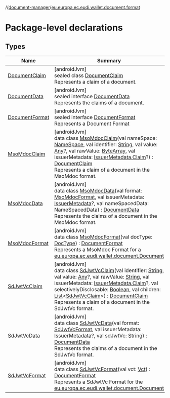 //[document-manager](../../index.md)/[eu.europa.ec.eudi.wallet.document.format](index.md)

# Package-level declarations

## Types

| Name                                        | Summary                                                                                                                                                                                                                                                                                                                                                                                                                                                                                                                                                                                                                                                                                                                                                                                                                                                                                                                                           |
|---------------------------------------------|---------------------------------------------------------------------------------------------------------------------------------------------------------------------------------------------------------------------------------------------------------------------------------------------------------------------------------------------------------------------------------------------------------------------------------------------------------------------------------------------------------------------------------------------------------------------------------------------------------------------------------------------------------------------------------------------------------------------------------------------------------------------------------------------------------------------------------------------------------------------------------------------------------------------------------------------------|
| [DocumentClaim](-document-claim/index.md)   | [androidJvm]<br>sealed class [DocumentClaim](-document-claim/index.md)<br>Represents a claim of a document.                                                                                                                                                                                                                                                                                                                                                                                                                                                                                                                                                                                                                                                                                                                                                                                                                                       |
| [DocumentData](-document-data/index.md)     | [androidJvm]<br>sealed interface [DocumentData](-document-data/index.md)<br>Represents the claims of a document.                                                                                                                                                                                                                                                                                                                                                                                                                                                                                                                                                                                                                                                                                                                                                                                                                                  |
| [DocumentFormat](-document-format/index.md) | [androidJvm]<br>sealed interface [DocumentFormat](-document-format/index.md)<br>Represents a Document Format                                                                                                                                                                                                                                                                                                                                                                                                                                                                                                                                                                                                                                                                                                                                                                                                                                      |
| [MsoMdocClaim](-mso-mdoc-claim/index.md)    | [androidJvm]<br>data class [MsoMdocClaim](-mso-mdoc-claim/index.md)(val nameSpace: [NameSpace](../eu.europa.ec.eudi.wallet.document/-name-space/index.md), val identifier: [String](https://kotlinlang.org/api/latest/jvm/stdlib/kotlin-stdlib/kotlin/-string/index.html), val value: [Any](https://kotlinlang.org/api/latest/jvm/stdlib/kotlin-stdlib/kotlin/-any/index.html)?, val rawValue: [ByteArray](https://kotlinlang.org/api/latest/jvm/stdlib/kotlin-stdlib/kotlin/-byte-array/index.html), val issuerMetadata: [IssuerMetadata.Claim](../eu.europa.ec.eudi.wallet.document.metadata/-issuer-metadata/-claim/index.md)?) : [DocumentClaim](-document-claim/index.md)<br>Represents a claim of a document in the MsoMdoc format.                                                                                                                                                                                                         |
| [MsoMdocData](-mso-mdoc-data/index.md)      | [androidJvm]<br>data class [MsoMdocData](-mso-mdoc-data/index.md)(val format: [MsoMdocFormat](-mso-mdoc-format/index.md), val issuerMetadata: [IssuerMetadata](../eu.europa.ec.eudi.wallet.document.metadata/-issuer-metadata/index.md)?, val nameSpacedData: NameSpacedData) : [DocumentData](-document-data/index.md)<br>Represents the claims of a document in the MsoMdoc format.                                                                                                                                                                                                                                                                                                                                                                                                                                                                                                                                                             |
| [MsoMdocFormat](-mso-mdoc-format/index.md)  | [androidJvm]<br>data class [MsoMdocFormat](-mso-mdoc-format/index.md)(val docType: [DocType](../eu.europa.ec.eudi.wallet.document/-doc-type/index.md)) : [DocumentFormat](-document-format/index.md)<br>Represents a MsoMdoc Format for a [eu.europa.ec.eudi.wallet.document.Document](../eu.europa.ec.eudi.wallet.document/-document/index.md)                                                                                                                                                                                                                                                                                                                                                                                                                                                                                                                                                                                                   |
| [SdJwtVcClaim](-sd-jwt-vc-claim/index.md)   | [androidJvm]<br>data class [SdJwtVcClaim](-sd-jwt-vc-claim/index.md)(val identifier: [String](https://kotlinlang.org/api/latest/jvm/stdlib/kotlin-stdlib/kotlin/-string/index.html), val value: [Any](https://kotlinlang.org/api/latest/jvm/stdlib/kotlin-stdlib/kotlin/-any/index.html)?, val rawValue: [String](https://kotlinlang.org/api/latest/jvm/stdlib/kotlin-stdlib/kotlin/-string/index.html), val issuerMetadata: [IssuerMetadata.Claim](../eu.europa.ec.eudi.wallet.document.metadata/-issuer-metadata/-claim/index.md)?, val selectivelyDisclosable: [Boolean](https://kotlinlang.org/api/latest/jvm/stdlib/kotlin-stdlib/kotlin/-boolean/index.html), val children: [List](https://kotlinlang.org/api/latest/jvm/stdlib/kotlin-stdlib/kotlin.collections/-list/index.html)&lt;[SdJwtVcClaim](-sd-jwt-vc-claim/index.md)&gt;) : [DocumentClaim](-document-claim/index.md)<br>Represents a claim of a document in the SdJwtVc format. |
| [SdJwtVcData](-sd-jwt-vc-data/index.md)     | [androidJvm]<br>data class [SdJwtVcData](-sd-jwt-vc-data/index.md)(val format: [SdJwtVcFormat](-sd-jwt-vc-format/index.md), val issuerMetadata: [IssuerMetadata](../eu.europa.ec.eudi.wallet.document.metadata/-issuer-metadata/index.md)?, val sdJwtVc: [String](https://kotlinlang.org/api/latest/jvm/stdlib/kotlin-stdlib/kotlin/-string/index.html)) : [DocumentData](-document-data/index.md)<br>Represents the claims of a document in the SdJwtVc format.                                                                                                                                                                                                                                                                                                                                                                                                                                                                                  |
| [SdJwtVcFormat](-sd-jwt-vc-format/index.md) | [androidJvm]<br>data class [SdJwtVcFormat](-sd-jwt-vc-format/index.md)(val vct: [Vct](../eu.europa.ec.eudi.wallet.document/-vct/index.md)) : [DocumentFormat](-document-format/index.md)<br>Represents a SdJwtVc Format for the [eu.europa.ec.eudi.wallet.document.Document](../eu.europa.ec.eudi.wallet.document/-document/index.md)                                                                                                                                                                                                                                                                                                                                                                                                                                                                                                                                                                                                             |
